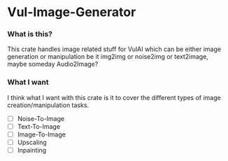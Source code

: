 # Vul-Image-Generator

### What is this?
This crate handles image related stuff for VulAI which can be either image generation or manipulation be it img2img or noise2img or text2image, maybe someday Audio2Image?

### What I want
I think what I want with this crate is it to cover the different types of image creation/manipulation tasks.
- [ ] Noise-To-Image
- [ ] Text-To-Image
- [ ] Image-To-Image
- [ ] Upscaling
- [ ] Inpainting
